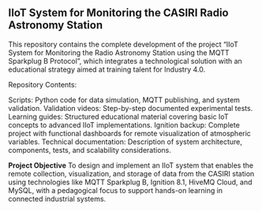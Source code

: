 ## IIoT System for Monitoring the CASIRI Radio Astronomy Station

This repository contains the complete development of the project “IIoT System for Monitoring the Radio Astronomy Station using the MQTT Sparkplug B Protocol”, which integrates a technological solution with an educational strategy aimed at training talent for Industry 4.0.

Repository Contents:

Scripts: Python code for data simulation, MQTT publishing, and system validation.
Validation videos: Step-by-step documented experimental tests.
Learning guides: Structured educational material covering basic IoT concepts to advanced IIoT implementations.
Ignition backup: Complete project with functional dashboards for remote visualization of atmospheric variables.
Technical documentation: Description of system architecture, components, tests, and scalability considerations.

**Project Objective**
To design and implement an IIoT system that enables the remote collection, visualization, and storage of data from the CASIRI station using technologies like MQTT Sparkplug B, Ignition 8.1, HiveMQ Cloud, and MySQL, with a pedagogical focus to support hands-on learning in connected industrial systems.
